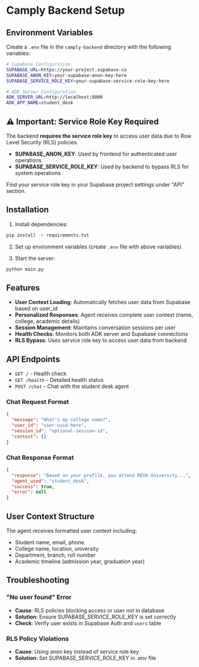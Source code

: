 # Camply Backend Setup

## Environment Variables

Create a `.env` file in the `camply-backend` directory with the following variables:

```bash
# Supabase Configuration
SUPABASE_URL=https://your-project.supabase.co
SUPABASE_ANON_KEY=your-supabase-anon-key-here
SUPABASE_SERVICE_ROLE_KEY=your-supabase-service-role-key-here

# ADK Server Configuration
ADK_SERVER_URL=http://localhost:8000
ADK_APP_NAME=student_desk
```

## ⚠️ Important: Service Role Key Required

The backend **requires the service role key** to access user data due to Row Level Security (RLS) policies.

- **SUPABASE_ANON_KEY**: Used by frontend for authenticated user operations
- **SUPABASE_SERVICE_ROLE_KEY**: Used by backend to bypass RLS for system operations

Find your service role key in your Supabase project settings under "API" section.

## Installation

1. Install dependencies:

```bash
pip install -r requirements.txt
```

2. Set up environment variables (create `.env` file with above variables)

3. Start the server:

```bash
python main.py
```

## Features

- **User Context Loading**: Automatically fetches user data from Supabase based on user_id
- **Personalized Responses**: Agent receives complete user context (name, college, academic details)
- **Session Management**: Maintains conversation sessions per user
- **Health Checks**: Monitors both ADK server and Supabase connections
- **RLS Bypass**: Uses service role key to access user data from backend

## API Endpoints

- `GET /` - Health check
- `GET /health` - Detailed health status
- `POST /chat` - Chat with the student desk agent

### Chat Request Format

```json
{
  "message": "What's my college name?",
  "user_id": "user-uuid-here",
  "session_id": "optional-session-id",
  "context": {}
}
```

### Chat Response Format

```json
{
  "response": "Based on your profile, you attend REVA University...",
  "agent_used": "student_desk",
  "success": true,
  "error": null
}
```

## User Context Structure

The agent receives formatted user context including:

- Student name, email, phone
- College name, location, university
- Department, branch, roll number
- Academic timeline (admission year, graduation year)

## Troubleshooting

### "No user found" Error

- **Cause**: RLS policies blocking access or user not in database
- **Solution**: Ensure SUPABASE_SERVICE_ROLE_KEY is set correctly
- **Check**: Verify user exists in Supabase Auth and `users` table

### RLS Policy Violations

- **Cause**: Using anon key instead of service role key
- **Solution**: Set SUPABASE_SERVICE_ROLE_KEY in .env file
